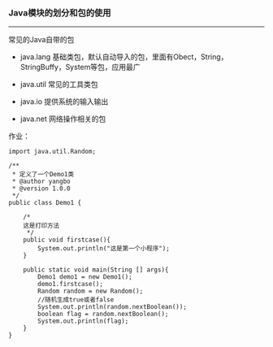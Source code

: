 ### Java模块的划分和包的使用

**  **

常见的Java自带的包

* java.lang 基础类包，默认自动导入的包，里面有Obect，String，StringBuffy，System等包，应用最广

* java.util 常见的工具类包

* java.io 提供系统的输入输出

* java.net 网络操作相关的包

作业：

```
import java.util.Random;

/**
 * 定义了一个Demo1类
 * @author yangbo
 * @version 1.0.0
 */
public class Demo1 {

    /*
    这是打印方法
     */
    public void firstcase(){
        System.out.println("这是第一个小程序");
    }

    public static void main(String [] args){
        Demo1 demo1 = new Demo1();
        demo1.firstcase();
        Random random = new Random();
        //随机生成true或者false
        System.out.println(random.nextBoolean());
        boolean flag = random.nextBoolean();
        System.out.println(flag);
    }
}

```


